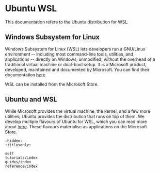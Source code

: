 # Ubuntu WSL

This documentation refers to the Ubuntu distribution for WSL.

## Windows Subsystem for Linux

Windows Subsystem for Linux (WSL) lets developers run a GNU/Linux environment -- including most command-line tools, utilities, and applications -- directly on Windows, unmodified, without the overhead of a traditional virtual machine or dual-boot setup. It is a Microsoft product, developed, maintained and documented by Microsoft. You can find their documentation [here](https://learn.microsoft.com/en-us/windows/wsl/).

WSL can be installed from the Microsoft Store.

## Ubuntu and WSL

While Microsoft provides the virtual machine, the kernel, and a few more utilities; Ubuntu provides the distribution that runs on top of them. 
We develop multiple flavours of Ubuntu for WSL, which you can read more about [here](reference/distributions.md). These flavours materialise as applications on the Microsoft Store.


```{toctree}
:hidden:
:titlesonly:

self
tutorials/index
guides/index
reference/index
```
